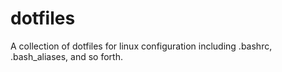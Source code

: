 # dotfiles
A collection of dotfiles for linux configuration including .bashrc, .bash_aliases, and so forth.
